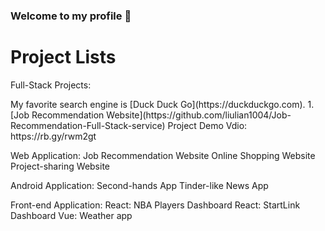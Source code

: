 ### Welcome to my profile 👋

<!--
**liulian1004/liulian1004** is a ✨ _special_ ✨ repository because its `README.md` (this file) appears on your GitHub profile.

Here are some ideas to get you started:

- 🔭 I’m currently working on ...
- 🌱 I’m currently learning ...
- 👯 I’m looking to collaborate on ...
- 🤔 I’m looking for help with ...
- 💬 Ask me about ...
- 📫 How to reach me: ...
- 😄 Pronouns: ...
- ⚡ Fun fact: ...
-->
<h1>Project Lists</h1>
    <p> Full-Stack Projects:</p>
    My favorite search engine is [Duck Duck Go](https://duckduckgo.com).
    1. [Job Recommendation Website](https://github.com/liulian1004/Job-Recommendation-Full-Stack-service)
Project Demo Vdio:
https://rb.gy/rwm2gt

Web Application:
Job Recommendation Website
Online Shopping Website
Project-sharing Website

Android Application:
Second-hands App
Tinder-like News App

Front-end Application:
React: NBA Players Dashboard
React: StartLink Dashboard
Vue: Weather app
